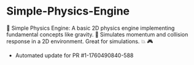 # Simple-Physics-Engine
🧪 Simple Physics Engine: A basic 2D physics engine implementing fundamental concepts like gravity. 📐 Simulates momentum and collision response in a 2D environment. Great for simulations. 💥 🎮


- Automated update for PR #1-1760490840-588